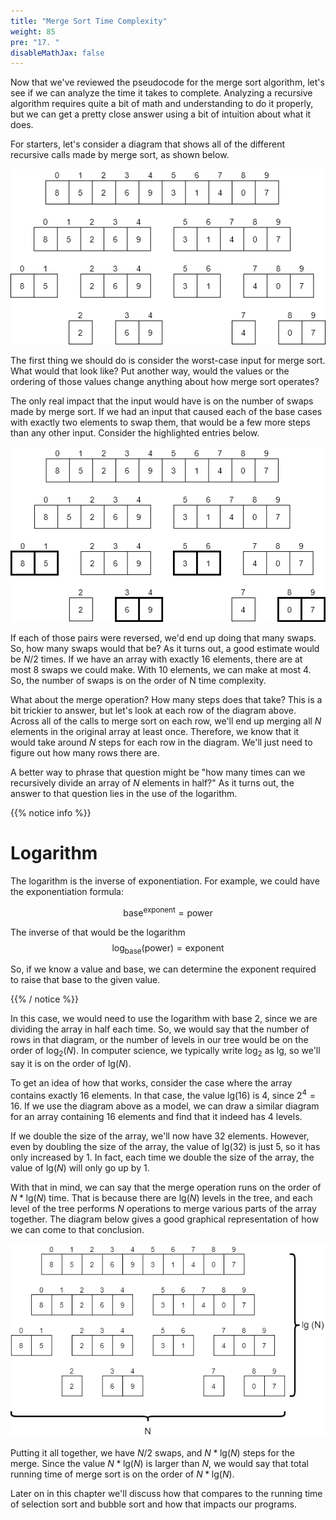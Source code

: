 ```yaml
---
title: "Merge Sort Time Complexity"
weight: 85
pre: "17. "
disableMathJax: false
---
```

Now that we've reviewed the pseudocode for the merge sort algorithm, let's see if we can analyze the time it takes to complete. Analyzing a recursive algorithm requires quite a bit of math and understanding to do it properly, but we can get a pretty close answer using a bit of intuition about what it does. 

For starters, let's consider a diagram that shows all of the different recursive calls made by merge sort, as shown below. 

![Merge Sort Time Complexity Diagram 1](/images/7/7.17.mergetree.png)
 
The first thing we should do is consider the worst-case input for merge sort. What would that look like? Put another way, would the values or the ordering of those values change anything about how merge sort operates?

The only real impact that the input would have is on the number of swaps made by merge sort. If we had an input that caused each of the base cases with exactly two elements to swap them, that would be a few more steps than any other input. Consider the highlighted entries below.

![Merge Sort Time Complexity Diagram 2](/images/7/7.17.mergetree2.png)
 
If each of those pairs were reversed, we'd end up doing that many swaps. So, how many swaps would that be? As it turns out, a good estimate would be $N / 2$ times. If we have an array with exactly 16 elements, there are at most 8 swaps we could make. With 10 elements, we can make at most 4. So, the number of swaps is on the order of N time complexity.

What about the merge operation? How many steps does that take? This is a bit trickier to answer, but let's look at each row of the diagram above. Across all of the calls to merge sort on each row, we'll end up merging all $N$ elements in the original array at least once. Therefore, we know that it would take around $N$ steps for each row in the diagram. We'll just need to figure out how many rows there are.

A better way to phrase that question might be "how many times can we recursively divide an array of $N$ elements in half?" As it turns out, the answer to that question lies in the use of the logarithm. 


{{% notice info %}}

# Logarithm
The logarithm is the inverse of exponentiation. For example, we could have the exponentiation formula:

$$
\text{base}^{\text{exponent}} = \text{power}
$$

The inverse of that would be the logarithm
$$
\text{log}_{\text{base}}(\text{power}) = \text{exponent}
$$

So, if we know a value and base, we can determine the exponent required to raise that base to the given value. 

{{% / notice %}}

In this case, we would need to use the logarithm with base $2$, since we are dividing the array in half each time. So, we would say that the number of rows in that diagram, or the number of levels in our tree would be on the order of $\text{log}_2(N)$. In computer science, we typically write $\text{log}_2$ as $\text{lg}$, so we'll say it is on the order of $\text{lg}(N)$. 

To get an idea of how that works, consider the case where the array contains exactly $16$ elements. In that case, the value $\text{lg}(16)$ is $4$, since $2^4 = 16$. If we use the diagram above as a model, we can draw a similar diagram for an array containing $16$ elements and find that it indeed has $4$ levels.

If we double the size of the array, we'll now have $32$ elements. However, even by doubling the size of the array, the value of $\text{lg}(32)$ is just $5$, so it has only increased by $1$. In fact, each time we double the size of the array, the value of $\text{lg}(N)$ will only go up by $1$. 

With that in mind, we can say that the merge operation runs on the order of $N * \text{lg}(N)$ time. That is because there are ${\text{lg}(N)}$ levels in the tree, and each level of the tree performs $N$ operations to merge various parts of the array together. The diagram below gives a good graphical representation of how we can come to that conclusion. 

![Merge Sort Time Complexity Diagram 3](/images/7/7.17.mergetree3.png)
 
Putting it all together, we have $N/2$ swaps, and $N * \text{lg}(N)$ steps for the merge. Since the value $N * \text{lg}(N)$ is larger than $N$, we would say that total running time of merge sort is on the order of $N * \text{lg}(N)$. 

Later on in this chapter we'll discuss how that compares to the running time of selection sort and bubble sort and how that impacts our programs. 
